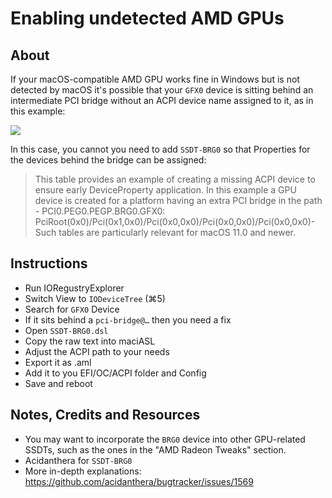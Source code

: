 # Enabling undetected AMD GPUs

## About

If your macOS-compatible AMD GPU works fine in Windows but is not detected by macOS it's possible that your `GFX0` device is sitting behind an intermediate PCI bridge without an ACPI device name assigned to it, as in this example:

![](/Users/5t33z0/Desktop/nobrige.png)

In this case, you cannot you need to add `SSDT-BRG0` so that Properties for the devices behind the bridge can be assigned:  

> This table provides an example of creating a missing ACPI device to ensure early DeviceProperty application. In this example a GPU device is created for a platform having an extra PCI bridge in the path - PCI0.PEG0.PEGP.BRG0.GFX0: PciRoot(0x0)/Pci(0x1,0x0)/Pci(0x0,0x0)/Pci(0x0,0x0)/Pci(0x0,0x0)- Such tables are particularly relevant for macOS 11.0 and newer.

## Instructions
- Run IORegustryExplorer
- Switch View to `IODeviceTree` (⌘5)
- Search for `GFX0` Device
- If it sits behind a `pci-bridge@…` then you need a fix
- Open `SSDT-BRG0.dsl`
- Copy the raw text into maciASL
- Adjust the ACPI path to your needs
- Export it as .aml
- Add it to you EFI/OC/ACPI folder and Config
- Save and reboot

## Notes, Credits and Resources
- You may want to incorporate the `BRG0` device into other GPU-related SSDTs, such as the ones in the "AMD Radeon Tweaks" section.
- Acidanthera for `SSDT-BRG0`
- More in-depth explanations: https://github.com/acidanthera/bugtracker/issues/1569 
